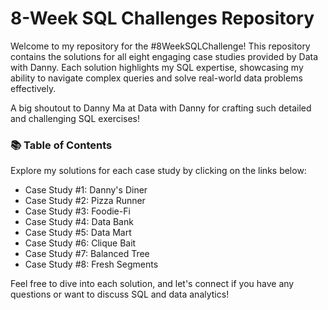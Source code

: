 # **8-Week SQL Challenges Repository**

Welcome to my repository for the #8WeekSQLChallenge! This repository contains the solutions for all eight engaging case studies provided by Data with Danny. Each solution highlights my SQL expertise, showcasing my ability to navigate complex queries and solve real-world data problems effectively.

A big shoutout to Danny Ma at Data with Danny for crafting such detailed and challenging SQL exercises!

### 📚 Table of Contents

Explore my solutions for each case study by clicking on the links below:
- Case Study #1: Danny's Diner
- Case Study #2: Pizza Runner
- Case Study #3: Foodie-Fi
- Case Study #4: Data Bank
- Case Study #5: Data Mart
- Case Study #6: Clique Bait
- Case Study #7: Balanced Tree
- Case Study #8: Fresh Segments

Feel free to dive into each solution, and let's connect if you have any questions or want to discuss SQL and data analytics!
